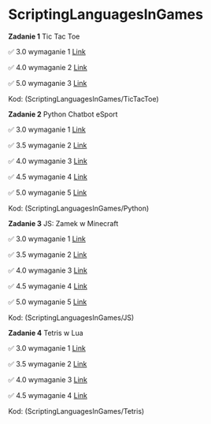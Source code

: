 # ScriptingLanguagesInGames

**Zadanie 1** Tic Tac Toe

:white_check_mark: 3.0 wymaganie 1 [Link](https://github.com/starowicz727/ScriptingLanguagesInGames/commit/25490847f223a4f83adcecd778cf484c4917a3ae)

:white_check_mark: 4.0 wymaganie 2 [Link](https://github.com/starowicz727/ScriptingLanguagesInGames/commit/086df4db37ef38776284554ed6bf2647ba591e8c)

:white_check_mark: 5.0 wymaganie 3 [Link](https://github.com/starowicz727/ScriptingLanguagesInGames/commit/9458bd9b7c2b3136fa1c254d80606baa6d45eaf0)

Kod: (ScriptingLanguagesInGames/TicTacToe)

**Zadanie 2** Python Chatbot eSport

:white_check_mark: 3.0 wymaganie 1 [Link](https://github.com/starowicz727/ScriptingLanguagesInGames/tree/main/Python/3.0)

:white_check_mark: 3.5 wymaganie 2 [Link](https://github.com/starowicz727/ScriptingLanguagesInGames/tree/main/Python/3.5)

:white_check_mark: 4.0 wymaganie 3 [Link](https://github.com/starowicz727/ScriptingLanguagesInGames/tree/main/Python/4.0)

:white_check_mark: 4.5 wymaganie 4 [Link](https://github.com/starowicz727/ScriptingLanguagesInGames/tree/main/Python/4.5)

:white_check_mark: 5.0 wymaganie 5 [Link](https://github.com/starowicz727/ScriptingLanguagesInGames/tree/main/Python/5.0)

Kod: (ScriptingLanguagesInGames/Python)
 
**Zadanie 3** JS: Zamek w Minecraft

:white_check_mark: 3.0 wymaganie 1 [Link](https://github.com/starowicz727/ScriptingLanguagesInGames/blob/main/JS/castle3.0.js)

:white_check_mark: 3.5 wymaganie 2 [Link](https://github.com/starowicz727/ScriptingLanguagesInGames/blob/main/JS/castle3.5.js)

:white_check_mark: 4.0 wymaganie 3 [Link](https://github.com/starowicz727/ScriptingLanguagesInGames/blob/main/JS/castle4.0.js)

:white_check_mark: 4.5 wymaganie 4 [Link](https://github.com/starowicz727/ScriptingLanguagesInGames/blob/main/JS/castle4.5.js)

:white_check_mark: 5.0 wymaganie 5 [Link](https://github.com/starowicz727/ScriptingLanguagesInGames/blob/main/JS/castle5.0.js)

Kod: (ScriptingLanguagesInGames/JS)

**Zadanie 4** Tetris w Lua

:white_check_mark: 3.0 wymaganie 1 [Link](https://github.com/starowicz727/ScriptingLanguagesInGames/tree/main/Tetris/3.0)

:white_check_mark: 3.5 wymaganie 2 [Link](https://github.com/starowicz727/ScriptingLanguagesInGames/tree/main/Tetris/3.5)

:white_check_mark: 4.0 wymaganie 3 [Link](https://github.com/starowicz727/ScriptingLanguagesInGames/tree/main/Tetris/4.0)

:white_check_mark: 4.5 wymaganie 4 [Link](https://github.com/starowicz727/ScriptingLanguagesInGames/tree/main/Tetris/4.5)

Kod: (ScriptingLanguagesInGames/Tetris)
